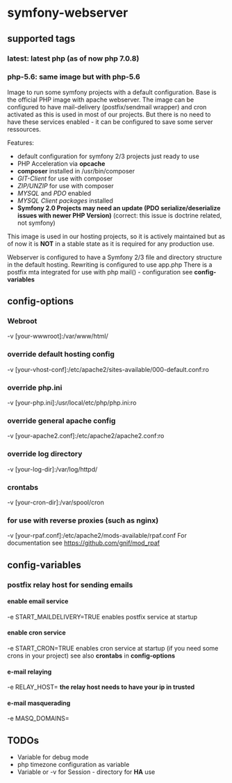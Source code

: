 # symfony-webserver

## supported tags
### latest: latest php (as of now php 7.0.8)
### php-5.6: same image but with php-5.6

Image to run some symfony projects with a default configuration. Base is the official PHP image with apache webserver.
The image can be configured to have mail-delivery (postfix/sendmail wrapper) and cron activated as this is used in most of our projects. But there is no need to have these services enabled - it can be configured to save some server ressources.

Features:
* default configuration for symfony 2/3 projects just ready to use
* PHP Acceleration via __opcache__
* __composer__ installed in /usr/bin/composer
* _GIT-Client_ for use with composer
* _ZIP/UNZIP_ for use with composer
* _MYSQL_ and _PDO_ enabled
* _MYSQL Client packages_ installed
* __Symfony 2.0 Projects may need an update (PDO serialize/deserialize issues with newer PHP Version)__ (correct: this issue is doctrine related, not symfony)

This image is used in our hosting projects, so it is actively maintained but as of now it is __NOT__ in a stable state as it is required for any production use.

Webserver is configured to have a Symfony 2/3 file and directory structure in the default hosting. Rewriting is configured to use app.php
There is a postfix mta integrated for use with php mail() - configuration see __config-variables__


## config-options

### Webroot
-v [your-wwwroot]:/var/www/html/
### override default hosting config
-v [your-vhost-conf]:/etc/apache2/sites-available/000-default.conf:ro
### override php.ini
-v [your-php.ini]:/usr/local/etc/php/php.ini:ro
### override general apache config 
-v [your-apache2.conf]:/etc/apache2/apache2.conf:ro
### override log directory
-v [your-log-dir]:/var/log/httpd/ 
### crontabs
-v [your-cron-dir]:/var/spool/cron
### for use with reverse proxies (such as nginx)
-v [your-rpaf.conf]:/etc/apache2/mods-available/rpaf.conf
For documentation see https://github.com/gnif/mod_rpaf 

## config-variables
### postfix relay host for sending emails
#### enable email service
-e START_MAILDELIVERY=TRUE enables postfix service at startup
#### enable cron service
-e START_CRON=TRUE enables cron service at startup (if you need some crons in your project)
see also __crontabs__ in __config-options__ 
#### e-mail relaying 
-e RELAY_HOST=<relay>
__the relay host needs to have your ip in trusted__
#### e-mail masquerading
-e MASQ_DOMAINS=<masq domains>


## TODOs
* Variable for debug mode
* php timezone configuration as variable
* Variable or -v for Session - directory for __HA__ use
